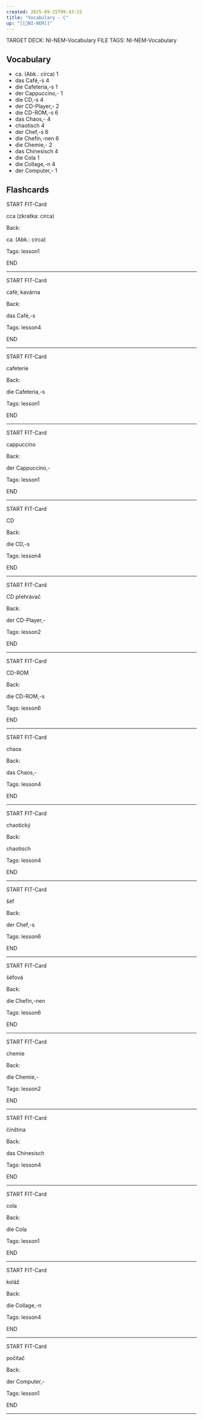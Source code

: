 ```yaml
---
created: 2025-09-25T09:43:15
title: "Vocabulary - C"
up: "[[📖NI-NEM]]"
---
```


TARGET DECK: NI-NEM-Vocabulary
FILE TAGS: NI-NEM-Vocabulary

## Vocabulary
- ca. (Abk.: circa) 1
- das Café,-s 4
- die Cafeteria,-s 1
- der Cappuccino,- 1
- die CD,-s 4
- der CD-Player,- 2
- die CD-ROM,-s 6
- das Chaos,- 4
- chaotisch 4
- der Chef,-s 6
- die Chefin,-nen 6
- die Chemie,- 2
- das Chinesisch 4
- die Cola 1
- die Collage,-n 4
- der Computer,- 1

## Flashcards

START
FIT-Card

cca (zkratka: circa)

Back:

ca. (Abk.: circa)

Tags: lesson1
<!--ID: 1758825180707-->
END

---

START
FIT-Card

café; kavárna

Back:

das Café,-s

Tags: lesson4
<!--ID: 1758825180710-->
END

---

START
FIT-Card

cafeterie

Back:

die Cafeteria,-s

Tags: lesson1
<!--ID: 1758825180713-->
END

---

START
FIT-Card

cappuccino

Back:

der Cappuccino,-

Tags: lesson1
<!--ID: 1758825180716-->
END

---

START
FIT-Card

CD

Back:

die CD,-s

Tags: lesson4
<!--ID: 1758825180719-->
END

---

START
FIT-Card

CD přehrávač

Back:

der CD-Player,-

Tags: lesson2
<!--ID: 1758825180722-->
END

---

START
FIT-Card

CD-ROM

Back:

die CD-ROM,-s

Tags: lesson6
<!--ID: 1758825180725-->
END

---

START
FIT-Card

chaos

Back:

das Chaos,-

Tags: lesson4
<!--ID: 1758825180727-->
END

---

START
FIT-Card

chaotický

Back:

chaotisch

Tags: lesson4
<!--ID: 1758825180730-->
END

---

START
FIT-Card

šéf

Back:

der Chef,-s

Tags: lesson6
<!--ID: 1758825180733-->
END

---

START
FIT-Card

šéfová

Back:

die Chefin,-nen

Tags: lesson6
<!--ID: 1758825180736-->
END

---

START
FIT-Card

chemie

Back:

die Chemie,-

Tags: lesson2
<!--ID: 1758825180739-->
END

---

START
FIT-Card

čínština

Back:

das Chinesisch

Tags: lesson4
<!--ID: 1758825180741-->
END

---

START
FIT-Card

cola

Back:

die Cola

Tags: lesson1
<!--ID: 1758825180744-->
END

---

START
FIT-Card

koláž

Back:

die Collage,-n

Tags: lesson4
<!--ID: 1758825180746-->
END

---

START
FIT-Card

počítač

Back:

der Computer,-

Tags: lesson1
<!--ID: 1758825180749-->
END

---
